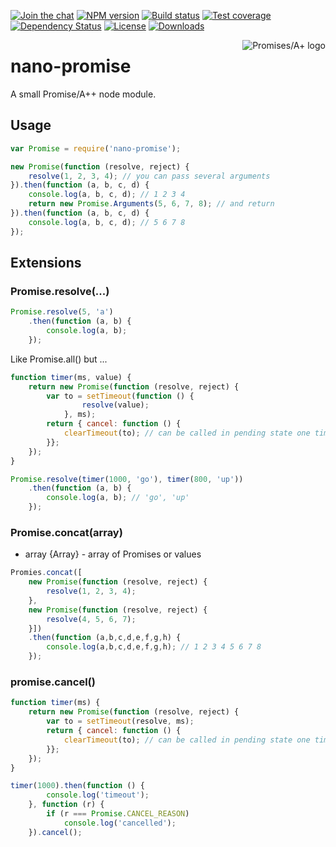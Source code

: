 [![Join the chat][gitter-image]][gitter-url]
[![NPM version][npm-image]][npm-url]
[![Build status][travis-image]][travis-url]
[![Test coverage][coveralls-image]][coveralls-url]
[![Dependency Status][david-image]][david-url]
[![License][license-image]][license-url]
[![Downloads][downloads-image]][downloads-url]

<a href="https://promisesaplus.com/">
    <img src="https://promisesaplus.com/assets/logo-small.png" alt="Promises/A+ logo"
         title="Promises/A+ 1.1 compliant" align="right" />
</a>

# nano-promise

A small Promise/A++ node module.

## Usage



```js
var Promise = require('nano-promise');

new Promise(function (resolve, reject) {
	resolve(1, 2, 3, 4); // you can pass several arguments
}).then(function (a, b, c, d) {
	console.log(a, b, c, d); // 1 2 3 4
	return new Promise.Arguments(5, 6, 7, 8); // and return
}).then(function (a, b, c, d) {
	console.log(a, b, c, d); // 5 6 7 8
});
````

## Extensions

### Promise.resolve(...)


```js
Promise.resolve(5, 'a')
	.then(function (a, b) {
		console.log(a, b);
	});
```

Like Promise.all() but ...

```js
function timer(ms, value) {
	return new Promise(function (resolve, reject) {
		var to = setTimeout(function () {
				resolve(value);
			}, ms);
		return { cancel: function () {
			clearTimeout(to); // can be called in pending state one time only
		}};
	});
}

Promise.resolve(timer(1000, 'go'), timer(800, 'up'))
	.then(function (a, b) {
		console.log(a, b); // 'go', 'up'
	});
```



### Promise.concat(array)

* array {Array} - array of Promises or values

```js
Promies.concat([
	new Promise(function (resolve, reject) {
		resolve(1, 2, 3, 4);
	},
	new Promise(function (resolve, reject) {
		resolve(4, 5, 6, 7);
	}])
	.then(function (a,b,c,d,e,f,g,h) {
		console.log(a,b,c,d,e,f,g,h); // 1 2 3 4 5 6 7 8
	});
```

### promise.cancel()

```js
function timer(ms) {
	return new Promise(function (resolve, reject) {
		var to = setTimeout(resolve, ms);
		return { cancel: function () {
			clearTimeout(to); // can be called in pending state one time only
		}};
	});
}

timer(1000).then(function () {
		console.log('timeout');
	}, function (r) {
		if (r === Promise.CANCEL_REASON)
			console.log('cancelled');
	}).cancel();

```

[gitter-image]: https://badges.gitter.im/Holixus/nano-promise.svg
[gitter-url]: https://gitter.im/Holixus/nano-promise?utm_source=badge&utm_medium=badge&utm_campaign=pr-badge&utm_content=badge

[npm-image]: https://img.shields.io/npm/v/nano-promise.svg
[npm-url]: https://npmjs.org/package/nano-promise

[github-tag]: http://img.shields.io/github/tag/Holixus/nano-promise.svg
[github-url]: https://github.com/Holixus/nano-promise/tags

[travis-image]: https://travis-ci.org/Holixus/nano-promise.svg?branch=cancellable
[travis-url]: https://travis-ci.org/Holixus/nano-promise

[coveralls-image]: https://img.shields.io/coveralls/Holixus/nano-promise.svg?branch=cancellable
[coveralls-url]: https://coveralls.io/r/Holixus/nano-promise

[david-image]: http://img.shields.io/david/Holixus/nano-promise.svg
[david-url]: https://david-dm.org/Holixus/nano-promise

[license-image]: http://img.shields.io/npm/l/nano-promise.svg
[license-url]: LICENSE

[downloads-image]: http://img.shields.io/npm/dm/nano-promise.svg
[downloads-url]: https://npmjs.org/package/nano-promise
